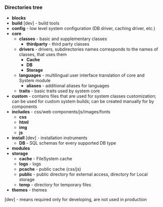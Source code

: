 ### Directories tree

* **blocks**
* **build** [dev] - build tools
* **config** - low level system configuration (DB driver, caching driver, etc.)
* **core**
  * **classes** - basic and supplementary classes
    * **thirdparty** - third party classes
  * **drivers** - drivers, subdirectories names corresponds to the names of classes, that uses them
    * **Cache**
    * **DB**
    * **Storage**
  * **languages** - multilingual user interface translation of core and System module
    * **aliases** - additional aliases for languages
  * **traits** - basic traits used by system core
* **custom** - contains files that are used for system classes customization; can be used for custom system builds; can be created manually for by components
* **includes** - css/web components/js/images/fonts
  * **css**
  * **html**
  * **img**
  * **js**
* **install** [dev] - installation instruments
  * **DB** - SQL schemas for every supported DB type
* **modules**
* **storage**
  * **cache** - FileSystem cache
  * **logs** - logs
  * **pcache** - public cache (css/js)
  * **public** - public directory for external access, directory for Local storage
  * **temp** - directory for temporary files
* **themes** - themes

[dev] - means required only for developing, are not used in production
